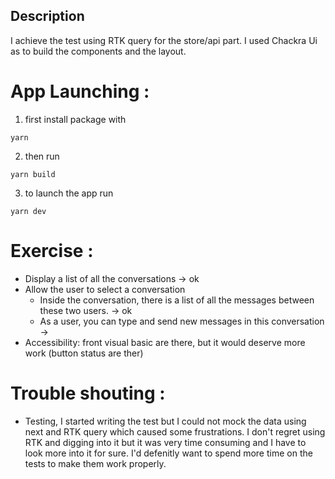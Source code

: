 ## Description

I achieve the test using RTK query for the store/api part. I used Chackra Ui as to build the components and the layout.

# App Launching :

1. first install package with

`yarn`

2. then run

`yarn build `

3. to launch the app run

`yarn dev `

# Exercise :

- Display a list of all the conversations -> ok
- Allow the user to select a conversation
  - Inside the conversation, there is a list of all the messages between these two users. -> ok
  - As a user, you can type and send new messages in this conversation ->
- Accessibility: front visual basic are there, but it would deserve more work (button status are ther)

# Trouble shouting :

- Testing, I started writing the test but I could not mock the data using next and RTK query which caused some frustrations. I don't regret using RTK and digging into it but it was very time consuming and I have to look more into it for sure. I'd defenitly want to spend more time on the tests to make them work properly.
